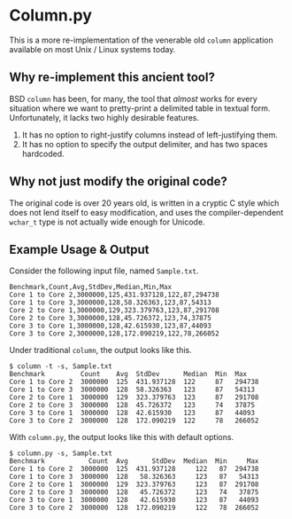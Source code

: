 # Column.py

This is a more re-implementation of the venerable old `column` application
available on most Unix / Linux systems today.

## Why re-implement this ancient tool?

BSD `column` has been, for many, the tool that *almost* works for every
situation where we want to pretty-print a delimited table in textual form.
Unfortunately, it lacks two highly desirable features.

1. It has no option to right-justify columns instead of left-justifying them.
2. It has no option to specify the output delimiter, and has two spaces
   hardcoded.

## Why not just modify the original code?

The original code is over 20 years old, is written in a cryptic C style which
does not lend itself to easy modification, and uses the  compiler-dependent
`wchar_t` type is not actually wide enough for Unicode.

## Example Usage & Output

Consider the following  input file, named `Sample.txt`.

    Benchmark,Count,Avg,StdDev,Median,Min,Max
    Core 1 to Core 2,3000000,125,431.937128,122,87,294738
    Core 1 to Core 3,3000000,128,58.326363,123,87,54313
    Core 2 to Core 1,3000000,129,323.379763,123,87,291708
    Core 2 to Core 3,3000000,128,45.726372,123,74,37875
    Core 3 to Core 1,3000000,128,42.615930,123,87,44093
    Core 3 to Core 2,3000000,128,172.090219,122,78,266052

Under traditional `column`, the output looks like this.

    $ column -t -s, Sample.txt 
    Benchmark         Count    Avg  StdDev      Median  Min  Max
    Core 1 to Core 2  3000000  125  431.937128  122     87   294738
    Core 1 to Core 3  3000000  128  58.326363   123     87   54313
    Core 2 to Core 1  3000000  129  323.379763  123     87   291708
    Core 2 to Core 3  3000000  128  45.726372   123     74   37875
    Core 3 to Core 1  3000000  128  42.615930   123     87   44093
    Core 3 to Core 2  3000000  128  172.090219  122     78   266052


With `column.py`, the output looks like this with default options.

    $ column.py -s, Sample.txt 
    Benchmark           Count  Avg      StdDev  Median  Min     Max
    Core 1 to Core 2  3000000  125  431.937128     122   87  294738
    Core 1 to Core 3  3000000  128   58.326363     123   87   54313
    Core 2 to Core 1  3000000  129  323.379763     123   87  291708
    Core 2 to Core 3  3000000  128   45.726372     123   74   37875
    Core 3 to Core 1  3000000  128   42.615930     123   87   44093
    Core 3 to Core 2  3000000  128  172.090219     122   78  266052
